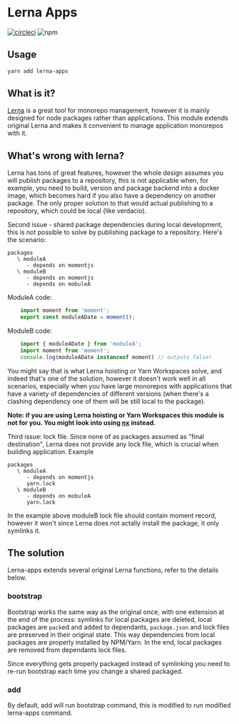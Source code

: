 # Lerna Apps

[![circleci](https://circleci.com/gh/fyodorvi/lerna-apps.svg?style=shield)](https://circleci.com/gh/fyodorvi/lerna-apps)
![npm](https://img.shields.io/npm/v/lerna-apps)

## Usage

```bash
yarn add lerna-apps
```

## What is it?

[Lerna](https://lerna.js.org/) is a great tool for monorepo management, however it is mainly designed for node packages rather than applications. 
This module extends original Lerna and makes it convenient to manage application monorepos with it.

## What's wrong with lerna?

Lerna has tons of great features, however the whole design assumes you will publish packages to a repository,
this is not applicable when, for example, you need to build, version and package backend into a docker image,
which becomes hard if you also have a dependency on another package. The only proper solution to that would
actual publishing to a repository, which could be local (like verdacio).

Second issue - shared package dependencies during local development, this is not possible to solve by publishing package to a repository. Here's the scenario:

```
packages
   \ moduleA
      - depends on momentjs
   \ moduleB
      - depends on momentjs
      - depends on mobuleA
```
ModuleA code:
```typescript
    import moment from 'moment';
    export const moduleADate = moment();
``` 

ModuleB code:
```typescript
    import { moduleADate } from 'moduleA';
    import moment from 'moment';
    console.log(moduleADate instanceof moment) // outputs false!
```

You might say that is what Lerna hoisting or Yarn Workspaces solve, and indeed that's one of the solution, however
it doesn't work well in all scenarios, especially when you have large monorepos with applications that have a variety
of dependencies of different versions (when there's a clashing dependency one of them will be still local to the package).  

**Note: if you are using Lerna hoisting or Yarn Workspaces this module is not for you. You might look into using [nx](https://github.com/nrwl/nx) instead.**

Third issue: lock file. Since none of as packages assumed as "final destination", Lerna does not provide any lock file,
which is crucial when building application. Example

```
packages
   \ moduleA
      - depends on momentjs
      yarn.lock
   \ moduleB
      - depends on mobuleA
      yarn.lock
```

In the example above moduleB lock file should contain moment record, however it won't since Lerna does not actally install
the package, it only symlinks it. 

## The solution

Lerna-apps extends several original Lerna functions, refer to the details below.

### bootstrap

Bootstrap works the same way as the original once, with one extension at the end of the process: 
symlinks for local packages are deleted, local packages are `pack`ed and added to dependants, `package.json`
and lock files are preserved in their original state. This way dependencies from local packages are properly installed
by NPM/Yarn. In the end, local packages are removed from dependants lock files.

Since everything gets properly packaged instead of symlinking you need to re-run bootstrap each time you change a shared packaged.

### add

By default, add will run bootstrap command, this is modified to run modified lerna-apps command.  
